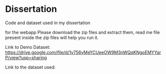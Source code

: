 # Dissertation
Code and dataset used in my dissertation

for the webapp Please download the zip files and extract them, read me file present inside the zip files will help you run it.

Link to Demo Dataset:  https://drive.google.com/file/d/1v756yMeYCUeeOW9M3nWQqKNgoEMYYarP/view?usp=sharing

Link to the dataset used:
